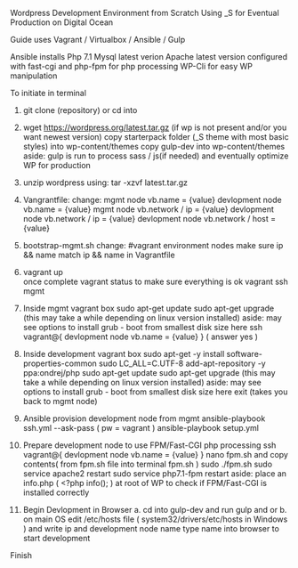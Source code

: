 Wordpress Development Environment from Scratch Using _S for Eventual Production on Digital Ocean

Guide uses Vagrant / Virtualbox / Ansible / Gulp

Ansible installs
    Php 7.1
    Mysql latest verion
    Apache latest version
        configured with fast-cgi and php-fpm for php processing
    WP-Cli for easy WP manipulation 

To initiate in terminal

1. git clone (repository) or cd into 

2. wget https://wordpress.org/latest.tar.gz (if wp is not present and/or you want newest version)
    copy starterpack folder (_S theme with most basic styles) into wp-content/themes
    copy gulp-dev into wp-content/themes
        aside: gulp is run to process sass / js(if needed) and eventually optimize WP for production 

3. unzip wordpress using: tar -xzvf latest.tar.gz 

4. Vangrantfile:
    change:
        mgmt node vb.name = {value}
        devlopment node vb.name = {value}
        mgmt node vb.network / ip = {value}
        devlopment node vb.network / ip = {value}
        devlopment node vb.network / host = {value}

5. bootstrap-mgmt.sh 
    change:
        #vagrant environment nodes
        make sure ip && name match ip && name in Vagrantfile

6. vagrant up   
    once complete vagrant status to make sure everything is ok
    vagrant ssh mgmt

7. Inside mgmt vagrant box
    sudo apt-get update
    sudo apt-get upgrade (this may take a while depending on linux version installed) 
        aside: may see options to install grub - boot from smallest disk size here
    ssh vagrant@{ devlopment node vb.name = {value} } ( answer yes )

8. Inside development vagrant box
    sudo apt-get -y install software-properties-common
    sudo LC_ALL=C.UTF-8 add-apt-repository -y ppa:ondrej/php
    sudo apt-get update
    sudo apt-get upgrade (this may take a while depending on linux version installed) 
        aside: may see options to install grub - boot from smallest disk size here
    exit (takes you back to mgmt node)

9. Ansible provision development node from mgmt
    ansible-playbook ssh.yml --ask-pass ( pw = vagrant )
    ansible-playbook setup.yml

10. Prepare development node to use FPM/Fast-CGI php processing
     ssh vagrant@{ devlopment node vb.name = {value} }
     nano fpm.sh and copy contents( from fpm.sh file into terminal fpm.sh )
     sudo ./fpm.sh
     sudo service apache2 restart
     sudo service php7.1-fpm restart
     aside: place an info.php ( <?php info(); ) at root of WP to check if FPM/Fast-CGI is installed correctly

11. Begin Devlopment in Browser 
     a. cd into gulp-dev and run gulp 
     and or
     b. on main OS edit /etc/hosts file ( system32/drivers/etc/hosts in Windows ) and write ip and development node name
        type name into browser to start development

Finish 
